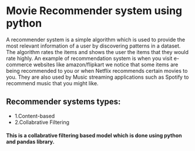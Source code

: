 # Movie Recommender system using python
A recommender system is a simple algorithm which is used to provide the most relevant information of a user by discovering patterns in a dataset. The algorithm rates the items and shows the user the items that they would rate highly. An example of recommendation system is when you visit e-commerce websites like amazon/flipkart we notice that some items are being recommended to you or when Netflix recommends certain movies to you. They are also used by Music streaming applications such as Spotify to recommend music that you might like.
## Recommender systems types:
- 1.Content-based
- 2.Collabrative Filtering
 #### This is a collabrative filtering based model which is done using python  and pandas library.

